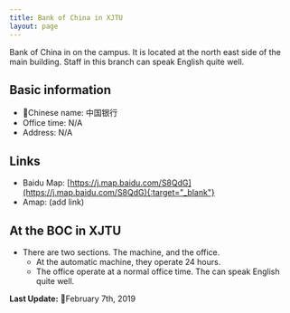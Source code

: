 ```yaml
---
title: Bank of China in XJTU 
layout: page
---
```

Bank of China in on the campus. It is located at the north east side of the main building. Staff in this branch can speak English quite well. 

## Basic information
* Chinese name: 中国银行
* Office time: N/A
* Address: N/A

## Links
* Baidu Map: [https://j.map.baidu.com/S8QdG](https://j.map.baidu.com/S8QdG){:target="_blank"}
* Amap: (add link)

## At the BOC in XJTU
* There are two sections. The machine, and the office. 
  * At the automatic machine, they operate 24 hours. 
  * The office operate at a normal office time. The can speak English quite well. 

**Last Update:** February 7th, 2019